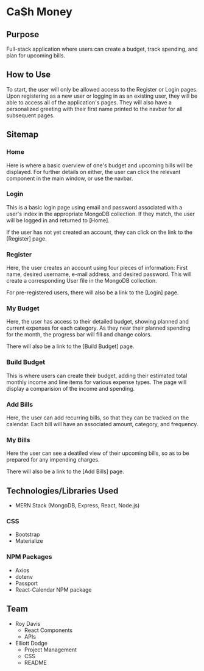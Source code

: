 # Ca$h Money

## Purpose

Full-stack application where users can create a budget, track spending, and plan for upcoming bills.

## How to Use

To start, the user will only be allowed access to the Register or Login pages. Upon registering as a new user or logging in as an existing user, they will be able to access all of the application's pages. They will also have a personalized greeting with their first name printed to the navbar for all subsequent pages. 

## Sitemap

### **Home**

Here is where a basic overview of one's budget and upcoming bills will be displayed. For further details on either, the user can click the relevant component in the main window, or use the navbar.

### **Login**

This is a basic login page using email and password associated with a user's index in the appropriate MongoDB collection. If they match, the user will be logged in and returned to [Home].  

If the user has not yet created an account, they can click on the link to the [Register] page.

### **Register**

Here, the user creates an account using four pieces of information: First name, desired username, e-mail address, and desired password. This will create a corresponding User file in the MongoDB collection.  

For pre-registered users, there will also be a link to the [Login] page.

### **My Budget**

Here, the user has access to their detailed budget, showing planned and current expenses for each category. As they near their planned spending for the month, the progress bar will fill and change colors.

There will also be a link to the [Build Budget] page.

### **Build Budget** 

This is where users can create their budget, adding their estimated total monthly income and line items for various expense types. The page will display a comparision of the income and spending.

### **Add Bills**

Here, the user can add recurring bills, so that they can be tracked on the calendar. Each bill will have an associated amount, category, and frequency.

### **My Bills**

Here the user can see a deatiled view of their upcoming bills, so as to be prepared for any impending charges.  

There will also be a link to the [Add Bills] page.


## Technologies/Libraries Used

- MERN Stack (MongoDB, Express, React, Node.js)

### CSS
- Bootstrap
- Materialize

### NPM Packages
- Axios
- dotenv
- Passport
- React-Calendar NPM package

## Team
- Roy Davis
    - React Components
    - APIs
- Elliott Dodge
    - Project Management
    - CSS
    - README


<!-- # Create React Express App

## About This Boilerplate

This setup allows for a Node/Express/React app which can be easily deployed to Heroku.

The front-end React app will auto-reload as it's updated via webpack dev server, and the backend Express app will auto-reload independently with nodemon.

## Starting the app locally

Start by installing front and backend dependencies. While in this directory, run the following command:

```
npm install
```

This should install node modules within the server and the client folder.

After both installations complete, run the following command in your terminal:

```
npm start
```

Your app should now be running on <http://localhost:3000>. The Express server should intercept any AJAX requests from the client.

## Deployment (Heroku)

To deploy, simply add and commit your changes, and push to Heroku. As is, the NPM scripts should take care of the rest. -->
